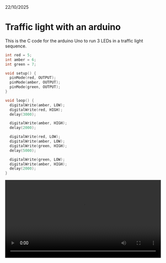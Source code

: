 22/10/2025

# Traffic light with an arduino

This is the C code for the arduino Uno to run 3 LEDs in a traffic light
sequence.

```C
int red = 5;
int amber = 6;
int green = 7;

void setup() {
  pinMode(red, OUTPUT);
  pinMode(amber, OUTPUT);
  pinMode(green, OUTPUT);
}

void loop() {
  digitalWrite(amber, LOW);
  digitalWrite(red, HIGH);
  delay(3000);

  digitalWrite(amber, HIGH);
  delay(2000);

  digitalWrite(red, LOW);
  digitalWrite(amber, LOW);
  digitalWrite(green, HIGH);
  delay(5000);

  digitalWrite(green, LOW);
  digitalWrite(amber, HIGH);
  delay(2000);
}
```

<video width="100%" controls>
    <source src="/Images/Traffic_Lights_Arduino_My_Circuit.mp4" type="video/mp4">
    Your browser does not support the video tag.
</video>
